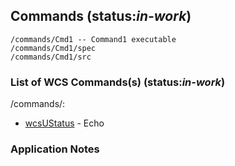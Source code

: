 ## Commands (status:*in-work*)

```
/commands/Cmd1 -- Command1 executable
/commands/Cmd1/spec
/commands/Cmd1/src
```

### List of WCS Commands(s) (status:*in-work*)
/commands/:
* [wcsUStatus](wcs) - Echo


### Application Notes
